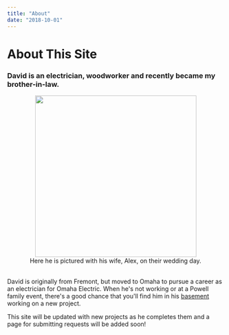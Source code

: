 ```yaml
---
title: "About"
date: "2018-10-01"
---
```


# About This Site

### David is an electrician, woodworker and recently became my brother-in-law.

<center><img src="/static/ProfilePic-47f10aebd6e5bd6ce894054e4069fe13.jpg" alt="" width="375"></center>

<center>Here he is pictured with his wife, Alex, on their wedding day.</center><br/>

David is originally from Fremont, but moved to Omaha to pursue a career as an electrician for Omaha Electric. When he's not working or at a Powell family event, there's a good chance that you'll find him in his [basement](/md/Basement) working on a new project.

This site will be updated with new projects as he completes them and a page for submitting requests will be added soon!
